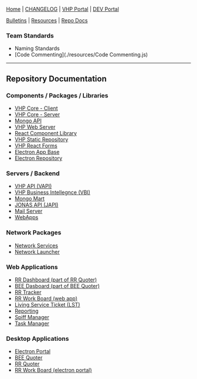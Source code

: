 [Home] | [CHANGELOG] | [VHP Portal] | [DEV Portal]

[Bulletins](./pages/bulletins.md) | [Resources](./pages/resources.md) | [Repo Docs](#repository-documentation)


### Team Standards
- Naming Standards
- [Code Commenting](./resources/Code Commenting.js)

---

## Repository Documentation
### Components / Packages / Libraries
- [VHP Core - Client](./vhp-vapi-client "vhp-vapi-client")
- [VHP Core - Server](./vhp-core-server "vhp-core-server")
- [Mongo API](./vhp-mongomart-server "vhp-mongomart-server")
- [VHP Web Server](./vhp-webserver "vhp-webserver")
- [React Component Library](./vhp-react-library "vhp-react-library")
- [VHP Static Repository](./vhp-static-repository "vhp-static-repository")
- [VHP React Forms](./vhp-ReactForms "vhp-ReactForms")
- [Electron App Base](./vhp-electron-app "vhp-electron-app")
- [Electron Repository](./vhp-electron-repo "vhp-electron-repo")

### Servers / Backend
- [VHP API (VAPI)](./vs-vapi "vs-vapi")
- [VHP Business Intellegnce (VBI)](./vs-vbi "vs-vbi")
- [Mongo Mart](./vs-mongo-mart "vs-mongo-mart")
- [JONAS API (JAPI)](./vs-jonas-api "vs-jonas-api")
- [Mail Server](./vs-mail-server "vs-mail-server")
- [WebApps](./vs-webapps "vs-webapps")

### Network Packages
- [Network Services](./vn-network-services "vn-network-services")
- [Network Launcher](./vn-network-launch "vn-network-launch")

### Web Applications
- [RR Dashboard (part of RR Quoter)](./VA-RRDash "VA-RRDash")
- [BEE Dasboard (part of BEE Quoter)](../VA-BEEQDash "VA-BEEQDash")
- [RR Tracker](./VA-RRTracker "VA-RRTracker")
- [RR Work Board (web app)](./VA-RRBoard "VA-RRBoard")
- [Living Service Ticket (LST)](./VA-LST "VA-LST")
- [Reporting](./VA-Reporting "VA-Reporting")
- [Spiff Manager](./VA-SpiffManager "VA-SpiffManager")
- [Task Manager](./VA-TaskManager "VA-TaskManager")

### Desktop Applications 
- [Electron Portal](./VAD-Electron-Portal "VAD-Electron-Portal")
- [BEE Quoter](./VAD-BEEQuoter "VAD-BEEQuoter")
- [RR Quoter](./VAD-Quoter "VAD-Quoter")
- [RR Work Board (electron portal)](./VAD-RRBoard-electron "VAD-RRBoard-electron")



[Home]: ./
[CHANGELOG]: ./docs/CHANGELOG.md
[README]: ./docs/README.md
[VHP Portal]: https://vhpportal.com/
[DEV Portal]: http://dev.vhpportal.com/
